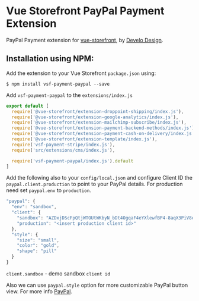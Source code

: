 # Vue Storefront PayPal Payment Extension

PayPal Payment extension for [vue-storefront](https://github.com/DivanteLtd/vue-storefront), by [Develo Design](https://develodesign.co.uk).

## Installation using NPM:

Add the extension to your Vue Storefront `package.json` using:
```shell
$ npm install vsf-payment-paypal --save
```

Add `vsf-payment-paypal` to the  `extensions/index.js`
```js
export default [
  require('@vue-storefront/extension-droppoint-shipping/index.js'),
  require('@vue-storefront/extension-google-analytics/index.js'),
  require('@vue-storefront/extension-mailchimp-subscribe/index.js'),
  require('@vue-storefront/extension-payment-backend-methods/index.js'),
  require('@vue-storefront/extension-payment-cash-on-delivery/index.js'),
  require('@vue-storefront/extension-template/index.js'),
  require('vsf-payment-stripe/index.js'),
  require('src/extensions/cms/index.js'),

  require('vsf-payment-paypal/index.js').default
]
```

Add the following also to your `config/local.json` and configure Client ID the `paypal.client.production` to point to your PayPal details. For production need set `paypal.env` to `production`.
```js
"paypal": {
  "env": "sandbox",
  "client": {
    "sandbox": "AZDxjDScFpQtjWTOUtWKbyN_bDt4OgqaF4eYXlewfBP4-8aqX3PiV8e1GWU6liB2CUXlkA59kJXE7M6R",
    "production": "<insert production client id>"
  },
  "style": {
    "size": "small",
    "color": "gold",
    "shape": "pill"
  }
}
```

`client.sandbox` - demo sandbox `client id`

Also we can use `paypal.style` option for more customizable PayPal button view. For more info [PayPal](https://developer.paypal.com/demo/checkout/#/pattern/checkout).
